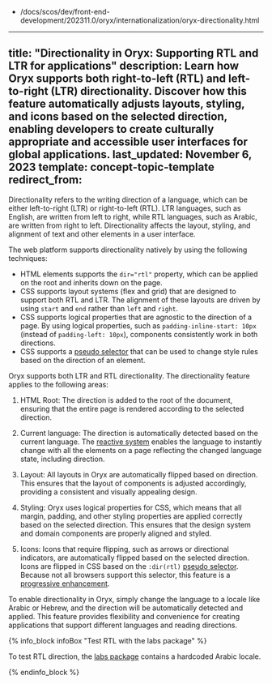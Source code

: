   - /docs/scos/dev/front-end-development/202311.0/oryx/internationalization/oryx-directionality.html
---
title: "Directionality in Oryx: Supporting RTL and LTR for applications"
description: Learn how Oryx supports both right-to-left (RTL) and left-to-right (LTR) directionality. Discover how this feature automatically adjusts layouts, styling, and icons based on the selected direction, enabling developers to create culturally appropriate and accessible user interfaces for global applications.
last_updated: November 6, 2023
template: concept-topic-template
redirect_from:
---

Directionality refers to the writing direction of a language, which can be either left-to-right (LTR) or right-to-left (RTL). LTR languages, such as English, are written from left to right, while RTL languages, such as Arabic, are written from right to left. Directionality affects the layout, styling, and alignment of text and other elements in a user interface.

The web platform supports directionality natively by using the following techniques:

- HTML elements supports the `dir="rtl"` property, which can be applied on the root and inherits down on the page.
- CSS supports layout systems (flex and grid) that are designed to support both RTL and LTR. The alignment of these layouts are driven by using `start` and `end` rather than `left` and `right`.
- CSS supports logical properties that are agnostic to the direction of a page. By using logical properties, such as `padding-inline-start: 10px` (instead of `padding-left: 10px`), components consistently work in both directions.
- CSS supports a [pseudo selector](https://caniuse.com/css-dir-pseudo) that can be used to change style rules based on the direction of an element.

Oryx supports both LTR and RTL directionality. The directionality feature applies to the following areas:

1. HTML Root: The direction is added to the root of the document, ensuring that the entire page is rendered according to the selected direction.

2. Current language: The direction is automatically detected based on the current language. The [reactive system](/docs/scos/dev/front-end-development/{{page.version}}/oryx/architecture/reactivity/reactivity.html) enables the language to instantly change with all the elements on a page reflecting the changed language state, including direction.

3. Layout: All layouts in Oryx are automatically flipped based on direction. This ensures that the layout of components is adjusted accordingly, providing a consistent and visually appealing design.

4. Styling: Oryx uses logical properties for CSS, which means that all margin, padding, and other styling properties are applied correctly based on the selected direction. This ensures that the design system and domain components are properly aligned and styled.

5. Icons: Icons that require flipping, such as arrows or directional indicators, are automatically flipped based on the selected direction. Icons are flipped in CSS based on the `:dir(rtl)` [pseudo selector](https://caniuse.com/css-dir-pseudo). Because not all browsers support this selector, this feature is a [progressive enhancement](https://developer.mozilla.org/en-US/docs/Glossary/Progressive_Enhancement).

To enable directionality in Oryx, simply change the language to a locale like Arabic or Hebrew, and the direction will be automatically detected and applied. This feature provides flexibility and convenience for creating applications that support different languages and reading directions.

{% info_block infoBox "Test RTL with the labs package" %}

To test RTL direction, the [labs package](https://www.npmjs.com/package/@spryker-oryx/labs) contains a hardcoded Arabic locale.

{% endinfo_block %}
